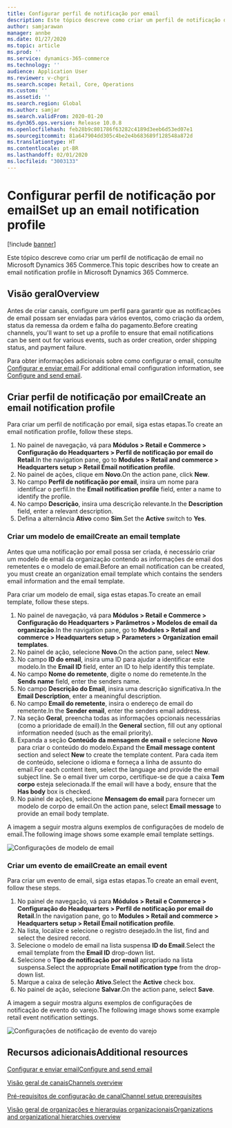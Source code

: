 ```yaml
---
title: Configurar perfil de notificação por email
description: Este tópico descreve como criar um perfil de notificação de email no Microsoft Dynamics 365 Commerce.
author: samjarawan
manager: annbe
ms.date: 01/27/2020
ms.topic: article
ms.prod: ''
ms.service: dynamics-365-commerce
ms.technology: ''
audience: Application User
ms.reviewer: v-chgri
ms.search.scope: Retail, Core, Operations
ms.custom: ''
ms.assetid: ''
ms.search.region: Global
ms.author: samjar
ms.search.validFrom: 2020-01-20
ms.dyn365.ops.version: Release 10.0.8
ms.openlocfilehash: feb28b9c801786f63282c4189d3eeb6d53ed07e1
ms.sourcegitcommit: 81a647904dd305c4be2e4b683689f128548a872d
ms.translationtype: HT
ms.contentlocale: pt-BR
ms.lasthandoff: 02/01/2020
ms.locfileid: "3003133"
---
```

# <a name="set-up-an-email-notification-profile"></a><span data-ttu-id="0844c-103">Configurar perfil de notificação por email</span><span class="sxs-lookup"><span data-stu-id="0844c-103">Set up an email notification profile</span></span>


[!include [banner](includes/banner.md)]

<span data-ttu-id="0844c-104">Este tópico descreve como criar um perfil de notificação de email no Microsoft Dynamics 365 Commerce.</span><span class="sxs-lookup"><span data-stu-id="0844c-104">This topic describes how to create an email notification profile in Microsoft Dynamics 365 Commerce.</span></span>

## <a name="overview"></a><span data-ttu-id="0844c-105">Visão geral</span><span class="sxs-lookup"><span data-stu-id="0844c-105">Overview</span></span>

<span data-ttu-id="0844c-106">Antes de criar canais, configure um perfil para garantir que as notificações de email possam ser enviadas para vários eventos, como criação da ordem, status da remessa da ordem e falha do pagamento.</span><span class="sxs-lookup"><span data-stu-id="0844c-106">Before creating channels, you'll want to set up a profile to ensure that email notifications can be sent out for various events, such as order creation, order shipping status, and payment failure.</span></span>

<span data-ttu-id="0844c-107">Para obter informações adicionais sobre como configurar o email, consulte [Configurar e enviar email](https://docs.microsoft.com/en-us/dynamics365/fin-ops-core/fin-ops/organization-administration/configure-email).</span><span class="sxs-lookup"><span data-stu-id="0844c-107">For additional email configuration information, see [Configure and send email](https://docs.microsoft.com/en-us/dynamics365/fin-ops-core/fin-ops/organization-administration/configure-email).</span></span>

## <a name="create-an-email-notification-profile"></a><span data-ttu-id="0844c-108">Criar perfil de notificação por email</span><span class="sxs-lookup"><span data-stu-id="0844c-108">Create an email notification profile</span></span>

<span data-ttu-id="0844c-109">Para criar um perfil de notificação por email, siga estas etapas.</span><span class="sxs-lookup"><span data-stu-id="0844c-109">To create an email notification profile, follow these steps.</span></span>

1. <span data-ttu-id="0844c-110">No painel de navegação, vá para **Módulos \> Retail e Commerce \> Configuração do Headquarters \> Perfil de notificação por email do Retail**.</span><span class="sxs-lookup"><span data-stu-id="0844c-110">In the navigation pane, go to **Modules \> Retail and commerce \> Headquarters setup \> Retail Email notification profile**.</span></span>
1. <span data-ttu-id="0844c-111">No painel de ações, clique em **Novo**.</span><span class="sxs-lookup"><span data-stu-id="0844c-111">On the action pane, click **New**.</span></span>
1. <span data-ttu-id="0844c-112">No campo **Perfil de notificação por email**, insira um nome para identificar o perfil.</span><span class="sxs-lookup"><span data-stu-id="0844c-112">In the **Email notification profile** field, enter a name to identify the profile.</span></span>
1. <span data-ttu-id="0844c-113">No campo **Descrição**, insira uma descrição relevante.</span><span class="sxs-lookup"><span data-stu-id="0844c-113">In the **Description** field, enter a relevant description.</span></span>
1. <span data-ttu-id="0844c-114">Defina a alternância **Ativo** como **Sim**.</span><span class="sxs-lookup"><span data-stu-id="0844c-114">Set the **Active** switch to **Yes**.</span></span>

### <a name="create-an-email-template"></a><span data-ttu-id="0844c-115">Criar um modelo de email</span><span class="sxs-lookup"><span data-stu-id="0844c-115">Create an email template</span></span>

<span data-ttu-id="0844c-116">Antes que uma notificação por email possa ser criada, é necessário criar um modelo de email da organização contendo as informações de email dos remetentes e o modelo de email.</span><span class="sxs-lookup"><span data-stu-id="0844c-116">Before an email notification can be created, you must create an organization email template which contains the senders email information and the email template.</span></span>

<span data-ttu-id="0844c-117">Para criar um modelo de email, siga estas etapas.</span><span class="sxs-lookup"><span data-stu-id="0844c-117">To create an email template, follow these steps.</span></span>

1. <span data-ttu-id="0844c-118">No painel de navegação, vá para **Módulos \> Retail e Commerce \> Configuração do Headquarters \> Parâmetros \> Modelos de email da organização**.</span><span class="sxs-lookup"><span data-stu-id="0844c-118">In the navigation pane, go to **Modules \> Retail and commerce \> Headquarters setup \> Parameters \> Organization email templates**.</span></span>
1. <span data-ttu-id="0844c-119">No painel de ação, selecione **Novo**.</span><span class="sxs-lookup"><span data-stu-id="0844c-119">On the action pane, select **New**.</span></span>
1. <span data-ttu-id="0844c-120">No campo **ID do email**, insira uma ID para ajudar a identificar este modelo.</span><span class="sxs-lookup"><span data-stu-id="0844c-120">In the **Email ID** field, enter an ID to help identify this template.</span></span>
1. <span data-ttu-id="0844c-121">No campo **Nome do remetente**, digite o nome do remetente.</span><span class="sxs-lookup"><span data-stu-id="0844c-121">In the **Sends name** field, enter the senders name.</span></span>
1. <span data-ttu-id="0844c-122">No campo **Descrição do Email**, insira uma descrição significativa.</span><span class="sxs-lookup"><span data-stu-id="0844c-122">In the **Email Description**, enter a meaningful description.</span></span>
1. <span data-ttu-id="0844c-123">No campo **Email do remetente**, insira o endereço de email do remetente.</span><span class="sxs-lookup"><span data-stu-id="0844c-123">In the **Sender email**, enter the senders email address.</span></span>
1. <span data-ttu-id="0844c-124">Na seção **Geral**, preencha todas as informações opcionais necessárias (como a prioridade de email).</span><span class="sxs-lookup"><span data-stu-id="0844c-124">In the **General** section, fill out any optional information needed (such as the email priority).</span></span>
1. <span data-ttu-id="0844c-125">Expanda a seção **Conteúdo da mensagem de email** e selecione **Novo** para criar o conteúdo do modelo.</span><span class="sxs-lookup"><span data-stu-id="0844c-125">Expand the **Email message content** section and select **New** to create the template content.</span></span> <span data-ttu-id="0844c-126">Para cada item de conteúdo, selecione o idioma e forneça a linha de assunto do email.</span><span class="sxs-lookup"><span data-stu-id="0844c-126">For each content item, select the language and provide the email subject line.</span></span> <span data-ttu-id="0844c-127">Se o email tiver um corpo, certifique-se de que a caixa **Tem corpo** esteja selecionada.</span><span class="sxs-lookup"><span data-stu-id="0844c-127">If the email will have a body, ensure that the **Has body** box is checked.</span></span>
1. <span data-ttu-id="0844c-128">No painel de ações, selecione **Mensagem do email** para fornecer um modelo de corpo de email.</span><span class="sxs-lookup"><span data-stu-id="0844c-128">On the action pane, select **Email message** to provide an email body template.</span></span>

<span data-ttu-id="0844c-129">A imagem a seguir mostra alguns exemplos de configurações de modelo de email.</span><span class="sxs-lookup"><span data-stu-id="0844c-129">The following image shows some example email template settings.</span></span>

![Configurações de modelo de email](media/email-template.png)

### <a name="create-an-email-event"></a><span data-ttu-id="0844c-131">Criar um evento de email</span><span class="sxs-lookup"><span data-stu-id="0844c-131">Create an email event</span></span>

<span data-ttu-id="0844c-132">Para criar um evento de email, siga estas etapas.</span><span class="sxs-lookup"><span data-stu-id="0844c-132">To create an email event, follow these steps.</span></span>

1. <span data-ttu-id="0844c-133">No painel de navegação, vá para **Módulos \> Retail e Commerce \> Configuração do Headquarters \> Perfil de notificação por email do Retail**.</span><span class="sxs-lookup"><span data-stu-id="0844c-133">In the navigation pane, go to **Modules \> Retail and commerce \> Headquarters setup \> Retail Email notification profile**.</span></span>
1. <span data-ttu-id="0844c-134">Na lista, localize e selecione o registro desejado.</span><span class="sxs-lookup"><span data-stu-id="0844c-134">In the list, find and select the desired record.</span></span> 
1. <span data-ttu-id="0844c-135">Selecione o modelo de email na lista suspensa **ID do Email**.</span><span class="sxs-lookup"><span data-stu-id="0844c-135">Select the email template from the **Email ID** drop-down list.</span></span>
1. <span data-ttu-id="0844c-136">Selecione o **Tipo de notificação por email** apropriado na lista suspensa.</span><span class="sxs-lookup"><span data-stu-id="0844c-136">Select the appropriate **Email notification type** from the drop-down list.</span></span>
1. <span data-ttu-id="0844c-137">Marque a caixa de seleção **Ativo**.</span><span class="sxs-lookup"><span data-stu-id="0844c-137">Select the **Active** check box.</span></span>
1. <span data-ttu-id="0844c-138">No painel de ação, selecione **Salvar**.</span><span class="sxs-lookup"><span data-stu-id="0844c-138">On the action pane, select **Save**.</span></span>

<span data-ttu-id="0844c-139">A imagem a seguir mostra alguns exemplos de configurações de notificação de evento do varejo.</span><span class="sxs-lookup"><span data-stu-id="0844c-139">The following image shows some example retail event notification settings.</span></span>

![Configurações de notificação de evento do varejo](media/email-notification-profile.png)

## <a name="additional-resources"></a><span data-ttu-id="0844c-141">Recursos adicionais</span><span class="sxs-lookup"><span data-stu-id="0844c-141">Additional resources</span></span>

[<span data-ttu-id="0844c-142">Configurar e enviar email</span><span class="sxs-lookup"><span data-stu-id="0844c-142">Configure and send email</span></span>](https://docs.microsoft.com/en-us/dynamics365/fin-ops-core/fin-ops/organization-administration/configure-email)

[<span data-ttu-id="0844c-143">Visão geral de canais</span><span class="sxs-lookup"><span data-stu-id="0844c-143">Channels overview</span></span>](channels-overview.md)

[<span data-ttu-id="0844c-144">Pré-requisitos de configuração de canal</span><span class="sxs-lookup"><span data-stu-id="0844c-144">Channel setup prerequisites</span></span>](channels-prerequisites.md)

[<span data-ttu-id="0844c-145">Visão geral de organizações e hierarquias organizacionais</span><span class="sxs-lookup"><span data-stu-id="0844c-145">Organizations and organizational hierarchies overview</span></span>](../fin-ops-core/fin-ops/organization-administration/organizations-organizational-hierarchies.md?toc=/dynamics365/commerce/toc.json)
